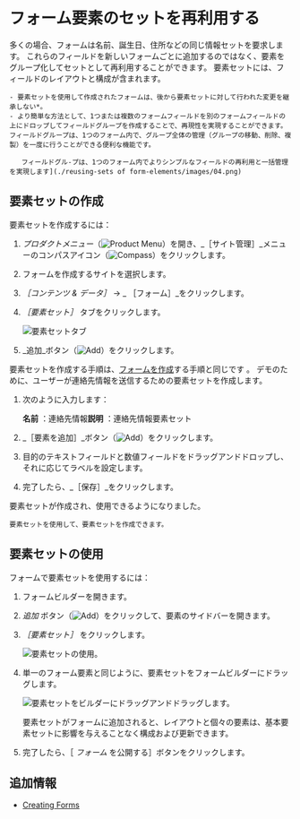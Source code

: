 # フォーム要素のセットを再利用する

多くの場合、フォームは名前、誕生日、住所などの同じ情報セットを要求します。 これらのフィールドを新しいフォームごとに追加するのではなく、要素をグループ化してセットとして再利用することができます。 要素セットには、フィールドのレイアウトと構成が含まれます。

```{note}
- 要素セットを使用して作成されたフォームは、後から要素セットに対して行われた変更を継承しない*。
- より簡単な方法として、1つまたは複数のフォームフィールドを別のフォームフィールドの上にドロップしてフィールドグループを作成することで、再現性を実現することができます。 フィールドグループは、1つのフォーム内で、グループ全体の管理（グループの移動、削除、複製）を一度に行うことができる便利な機能です。

   フィールドグル-プは、1つのフォーム内でよりシンプルなフィールドの再利用と一括管理を実現します](./reusing-sets of form-elements/images/04.png)
```

## 要素セットの作成

要素セットを作成するには：

1. _プロダクトメニュー_（![Product Menu](../../../images/icon-product-menu.png)）を開き、_［サイト管理］_メニューのコンパスアイコン（![Compass](../../../images/icon-compass.png)）をクリックします。
1. フォームを作成するサイトを選択します。
1. _［コンテンツ & データ］_ &rarr; _ ［フォーム］_をクリックします。
1. _［要素セット］_ タブをクリックします。

     ![要素セットタブ](./reusing-sets-of-form-elements/images/01.png)

1. _追加_ボタン（![Add](../../../images/icon-add.png)）をクリックします。

要素セットを作成する手順は、[フォームを作成](./creating-forms.md)する手順と同じです 。 デモのために、ユーザーが連絡先情報を送信するための要素セットを作成します。

1. 次のように入力します：

    **名前** ：連絡先情報**説明** ：連絡先情報要素セット

1. _［要素を追加］_ボタン（![Add](../../../images/icon-add.png)）をクリックします。
1. 目的のテキストフィールドと数値フィールドをドラッグアンドドロップし、それに応じてラベルを設定します。
1. 完了したら、_［保存］_をクリックします。

要素セットが作成され、使用できるようになりました。

```{tip}
要素セットを使用して、要素セットを作成できます。
```

## 要素セットの使用

フォームで要素セットを使用するには：

1. フォームビルダーを開きます。
1. _追加_ ボタン（![Add](../../../images/icon-add.png)）をクリックして、要素のサイドバーを開きます。
1. _［要素セット］_ をクリックします。

    ![要素セットの使用。](./reusing-sets-of-form-elements/images/02.png)

1. 単一のフォーム要素と同じように、要素セットをフォームビルダーにドラッグします。

    ![要素セットをビルダーにドラッグアンドドラッグします。](./reusing-sets-of-form-elements/images/03.png)

    要素セットがフォームに追加されると、レイアウトと個々の要素は、基本要素セットに影響を与えることなく構成および更新できます。

1. 完了したら、［ _フォーム_ を公開する］ボタンをクリックします。

## 追加情報

* [Creating Forms](./creating-forms.md)
